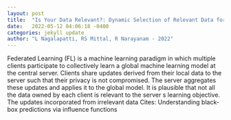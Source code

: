 ```yaml
---
layout: post
title:  "Is Your Data Relevant?: Dynamic Selection of Relevant Data for Federated Learning"
date:   2022-05-12 04:06:18 -0400
categories: jekyll update
author: "L Nagalapatti, RS Mittal, R Narayanam - 2022"
---
```

Federated Learning (FL) is a machine learning paradigm in which multiple clients participate to collectively learn a global machine learning model at the central server. Clients share updates derived from their local data to the server such that their privacy is not compromised. The server aggregates these updates and applies it to the global model. It is plausible that not all the data owned by each client is relevant to the server s learning objective. The updates incorporated from irrelevant data Cites: Understanding black-box predictions via influence functions